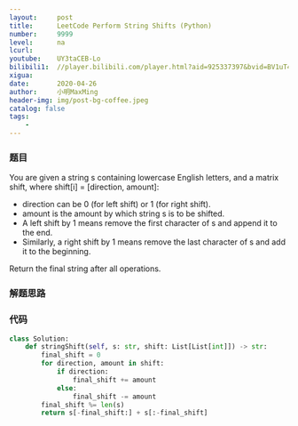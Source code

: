 ```yaml
---
layout:     post
title:      LeetCode Perform String Shifts (Python)
number:     9999
level:      na
lcurl:      
youtube:    UY3taCEB-Lo
bilibili1:  //player.bilibili.com/player.html?aid=925337397&bvid=BV1uT4y1V7G4&cid=178274405&page=1
xigua:      
date:       2020-04-26
author:     小明MaxMing
header-img: img/post-bg-coffee.jpeg
catalog: false
tags:
    - 
---
```


### 题目

You are given a string s containing lowercase English letters, and a matrix shift, where shift[i] = [direction, amount]:

- direction can be 0 (for left shift) or 1 (for right shift). 
- amount is the amount by which string s is to be shifted.
- A left shift by 1 means remove the first character of s and append it to the end.
- Similarly, a right shift by 1 means remove the last character of s and add it to the beginning.

Return the final string after all operations.

### 解题思路



### 代码
```python
class Solution:
    def stringShift(self, s: str, shift: List[List[int]]) -> str:
        final_shift = 0
        for direction, amount in shift:
            if direction:
                final_shift += amount
            else:
                final_shift -= amount
        final_shift %= len(s)
        return s[-final_shift:] + s[:-final_shift]
```